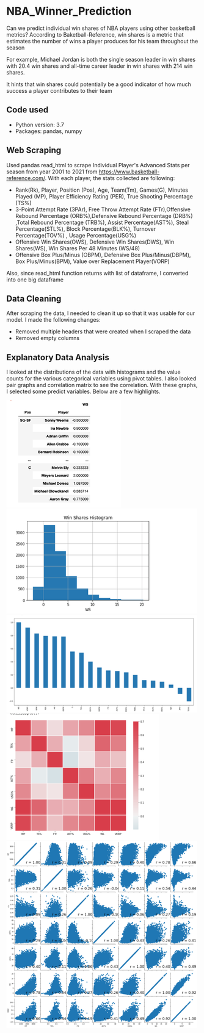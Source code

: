 # NBA_Winner_Prediction
 Can we predict individual win shares of NBA players using other basketball metrics?
 According to Baketball-Reference, win shares is a metric that estimates the number of wins a player produces 
 for his team throughout the season
 
 For example, Michael Jordan is both the single season leader in win shares with 20.4 win shares and all-time career 
 leader in win shares with 214 win shares. 
 
 It hints that win shares could potentially be a good indicator of how much success a player contributes to their team

## Code used 
- Python version: 3.7
- Packages: pandas, numpy

## Web Scraping
Used pandas read_html to scrape Individual Player's Advanced Stats per season from year 2001 to 2021
from https://www.basketball-reference.com/. With each player, the stats collected are following:
- Rank(Rk), Player, Position (Pos), Age, Team(Tm), Games(G), Minutes Played (MP), 
Player Efficiency Rating (PER), True Shooting Percentage (TS%)
- 3-Point Attempt Rate (3PAr), Free Throw Attempt Rate (FTr),Offensive Rebound Percentage (ORB%),Defensive Rebound Percentage (DRB%)
,Total Rebound Percentage (TRB%), Assist Percentage(AST%), Steal Percentage(STL%), Block Percentage(BLK%), Turnover Percentage(TOV%)
, Usage Percentage(USG%)
- Offensive Win Shares(OWS), Defensive Win Shares(DWS), Win Shares(WS), Win Shares Per 48 Minutes (WS/48)
- Offensive Box Plus/Minus (OBPM), Defensive Box Plus/Minus(DBPM), Box Plus/Minus(BPM), Value over Replacement Player(VORP)

Also, since read_html function returns with list of dataframe, I converted into one big dataframe

## Data Cleaning
After scraping the data, I needed to clean it up so that it was usable for our model. I made the following changes:
- Removed multiple headers that were created when I scraped the data
- Removed empty columns 

## Explanatory Data Analysis

I looked at the distributions of the data with histograms and the value counts for the various categorical variables using pivot tables. 
I also looked pair graphs and correlation matrix to see the correlation. With these graphs, I selected some predict variables.
Below are a few highlights.

<p float="left">
<img src="https://github.com/yoonhaK/NBA_Winner_Prediction/blob/master/graph_images/pivot_table.png" width="300"/>
<img src="https://github.com/yoonhaK/NBA_Winner_Prediction/blob/master/graph_images/WS_histogram.png" width="500"/>
<img src="https://github.com/yoonhaK/NBA_Winner_Prediction/blob/master/graph_images/barchart.png" width="500"/>
<img src="https://github.com/yoonhaK/NBA_Winner_Prediction/blob/master/graph_images/heatmap.png" width="400"/>
<img src="https://github.com/yoonhaK/NBA_Winner_Prediction/blob/master/graph_images/pair_plots.png" width="500"/>
</p>
